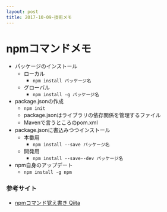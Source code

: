 ```yaml
---
layout: post
title: 2017-10-09-技術メモ
---
```


# npmコマンドメモ

- パッケージのインストール
    - ローカル
        - `npm install パッケージ名`
    - グローバル
        - `npm install -g パッケージ名`
- package.jsonの作成
    - `npm init`
    - package.jsonはライブラリの依存関係を管理するファイル
    - Mavenで言うところのpom.xml
- package.jsonに書込みつつインストール
    - 本番用
        - `npm install --save パッケージ名`
    - 開発用
        - `npm install --save--dev パッケージ名`
- npm自身のアップデート
    - `npm install -g npm`

### 参考サイト
- [npmコマンド覚え書き Qiita](https://qiita.com/_daisuke/items/d7c8f0aec9730be36267)




